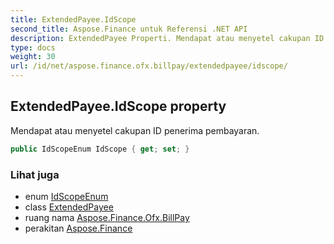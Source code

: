 ```yaml
---
title: ExtendedPayee.IdScope
second_title: Aspose.Finance untuk Referensi .NET API
description: ExtendedPayee Properti. Mendapat atau menyetel cakupan ID penerima pembayaran.
type: docs
weight: 30
url: /id/net/aspose.finance.ofx.billpay/extendedpayee/idscope/
---
```

## ExtendedPayee.IdScope property

Mendapat atau menyetel cakupan ID penerima pembayaran.

```csharp
public IdScopeEnum IdScope { get; set; }
```

### Lihat juga

* enum [IdScopeEnum](../../idscopeenum/)
* class [ExtendedPayee](../)
* ruang nama [Aspose.Finance.Ofx.BillPay](../../extendedpayee/)
* perakitan [Aspose.Finance](../../../)


